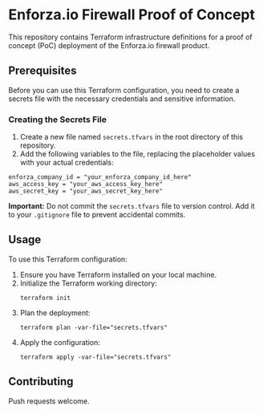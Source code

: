 # Enforza.io Firewall Proof of Concept

This repository contains Terraform infrastructure definitions for a proof of concept (PoC) deployment of the Enforza.io firewall product.

## Prerequisites

Before you can use this Terraform configuration, you need to create a secrets file with the necessary credentials and sensitive information.

### Creating the Secrets File

1. Create a new file named `secrets.tfvars` in the root directory of this repository.
2. Add the following variables to the file, replacing the placeholder values with your actual credentials:

```hcl
enforza_company_id = "your_enforza_company_id_here"
aws_access_key = "your_aws_access_key_here"
aws_secret_key = "your_aws_secret_key_here"
```

**Important:** Do not commit the `secrets.tfvars` file to version control. Add it to your `.gitignore` file to prevent accidental commits.

## Usage

To use this Terraform configuration:

1. Ensure you have Terraform installed on your local machine.
2. Initialize the Terraform working directory:
   ```
   terraform init
   ```
3. Plan the deployment:
   ```
   terraform plan -var-file="secrets.tfvars"
   ```
4. Apply the configuration:
   ```
   terraform apply -var-file="secrets.tfvars"
   ```

## Contributing

Push requests welcome.
